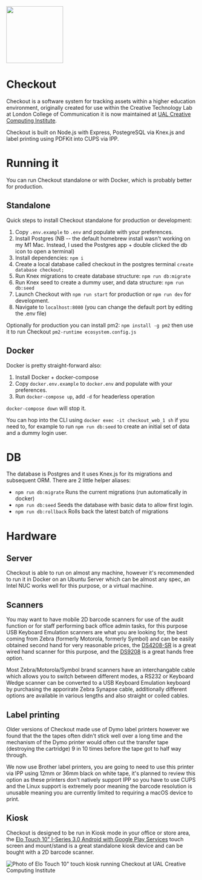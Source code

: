 <img src="https://github.com/ual-cci/checkout/raw/main/_assets/icon.png" height="150px" />

# Checkout
Checkout is a software system for tracking assets within a higher education environment, originally created for use within the Creative Technology Lab at London College of Communication it is now maintained at [UAL Creative Computing Institute](https://arts.ac.uk/cci).

Checkout is built on Node.js with Express, PostegreSQL via Knex.js and label printing using PDFKit into CUPS via IPP.

# Running it
You can run Checkout standalone or with Docker, which is probably better for production.

## Standalone
Quick steps to install Checkout standalone for production or development:

1. Copy `.env.example` to `.env` and populate with your preferences.
1. Install Postgres (NB -- the default homebrew install wasn't working on my M1 Mac. Instead, I used the Postgres app + double clicked the db icon to open a terminal)
1. Install dependencies: `npm i`
1. Create a local database called checkout in the postgres terminal `create database checkout;`
1. Run Knex migrations to create database structure: `npm run db:migrate`
1. Run Knex seed to create a dummy user, and data structure: `npm run db:seed`
1. Launch Checkout with `npm run start` for production or `npm run dev` for development.
1. Navigate to `localhost:8080` (you can change the default port by editing the .env file)

Optionally for production you can install pm2: `npm install -g pm2` then use it to run Checkout `pm2-runtime ecosystem.config.js`

## Docker
Docker is pretty straight-forward also:

1. Install Docker + docker-compose
1. Copy `docker.env.example` to `docker.env` and populate with your preferences.
1. Run `docker-compose up`, add `-d` for headerless operation

`docker-compose down` will stop it.

You can hop into the CLI using `docker exec -it checkout_web_1 sh` if you need to, for example to run `npm run db:seed` to create an initial set of data and a dummy login user.

# DB
The database is Postgres and it uses Knex.js for its migrations and subsequent ORM. There are 2
little helper aliases:

- `npm run db:migrate` Runs the current migrations (run automatically in docker)
- `npm run db:seed` Seeds the database with basic data to allow first login.
- `npm run db:rollback` Rolls back the latest batch of migrations

# Hardware

## Server
Checkout is able to run on almost any machine, however it's recommended to run it in Docker on an Ubuntu Server which can be almost any spec, an Intel NUC works well for this purpose, or a virtual machine.

## Scanners
You may want to have mobile 2D barcode scanners for use of the audit function or for staff performing back office admin tasks, for this purpose USB Keyboard Emulation scanners are what you are looking for, the best coming from Zebra (formerly Motorola, formerly Symbol) and can be easily obtained second hand for very reasonable prices, the [DS4208-SR](https://www.zebra.com/gb/en/products/scanners/general-purpose-scanners/handheld/ds4208.html) is a great wired hand scanner for this purpose, and the [DS9208](https://www.zebra.com/gb/en/products/scanners/general-purpose-scanners/hands-free-on-counter/ds9208.html) is a great hands free option.

Most Zebra/Motorola/Symbol brand scanners have an interchangable cable which allows you to switch between different modes, a RS232 or Keyboard Wedge scanner can be converted to a USB Keyboard Emulation keyboard by purchasing the apporirate Zebra Synapse cable, additionally different options are available in various lengths and also straight or coiled cables.

## Label printing
Older versions of Checkout made use of Dymo label printers however we found that the the tapes often didn't stick well over a long time and the mechanism of the Dymo printer would often cut the transfer tape (destroying the cartridge) 9 in 10 times before the tape got to half way through.

We now use Brother label printers, you are going to need to use this printer via IPP using 12mm or 36mm black on white tape, it's planned to review this option as these printers don't natively support IPP so you have to use CUPS and the Linux support is extremely poor meaning the barcode resolution is unusable meaning you are currently limited to requiring a macOS device to print.

## Kiosk
Checkout is designed to be run in Kiosk mode in your office or store area, the [Elo Touch 10" I-Series 3.0 Android with Google Play Services](https://www.elotouch.com/touchscreen-computers-aaio3-10.html) touch screen and mount/stand is a great standalone kiosk device and can be bought with a 2D barcode scanner.

![Photo of Elo Touch 10" touch kiosk running Checkout at UAL Creative Computing Institute](https://user-images.githubusercontent.com/147143/115796677-26867780-a3ca-11eb-885a-060f25e49f1a.jpg)
